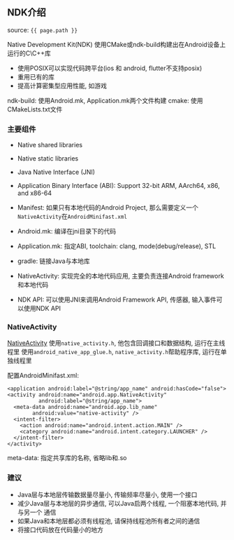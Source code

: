 ## NDK介绍
source: `{{ page.path }}`

Native Development Kit(NDK) 使用CMake或ndk-build构建出在Android设备上运行的C\C++库

* 使用POSIX可以实现代码跨平台(ios 和 android, flutter不支持posix)
* 重用已有的库
* 提高计算密集型应用性能, 如游戏

ndk-build: 使用Android.mk, Application.mk两个文件构建
cmake: 使用CMakeLists.txt文件


### 主要组件

* Native shared libraries
* Native static libraries
* Java Native Interface (JNI)
* Application Binary Interface (ABI): Support 32-bit ARM, AArch64, x86, and x86-64
* Manifest: 如果只有本地代码的Android Project, 那么需要定义一个
  `NativeActivity`在`AndroidMinifast.xml`

* Android.mk: 编译在jni目录下的代码
* Application.mk: 指定ABI, toolchain: clang, mode(debug/release), STL
* gradle: 链接Java与本地库
* NativeActivity: 实现完全的本地代码应用, 主要负责连接Android framework和本地代码
* NDK API: 可以使用JNI来调用Android Framework API, 传感器, 输入事件可以使用NDK API

### NativeActivity
[NativeActivity](https://developer.android.google.cn/ndk/reference/group/native-activity#group___native_activity_1ga8abd07923f37feb1ce724d139cc2609d)
使用`native_activity.h`, 他包含回调接口和数据结构, 运行在主线程里
使用`android_native_app_glue.h`, `native_activity.h`帮助程序库, 运行在单独线程里

配置AndroidMinifast.xml:

    <application android:label="@string/app_name" android:hasCode="false">
    <activity android:name="android.app.NativeActivity"
              android:label="@string/app_name">
      <meta-data android:name="android.app.lib_name"
            android:value="native-activity" />
      <intent-filter>
        <action android:name="android.intent.action.MAIN" />
        <category android:name="android.intent.category.LAUNCHER" />
      </intent-filter>
    </activity>

meta-data: 指定共享库的名称, 省略lib和.so

### 建议
* Java层与本地层传输数据量尽量小, 传输频率尽量小, 使用一个接口
* 减少Java层与本地层的异步通信, 可以Java启两个线程, 一个阻塞本地代码, 并与另一个
  通信
* 如果Java和本地层都必须有线程池, 请保持线程池所有者之间的通信
* 将接口代码放在代码量小的地方
